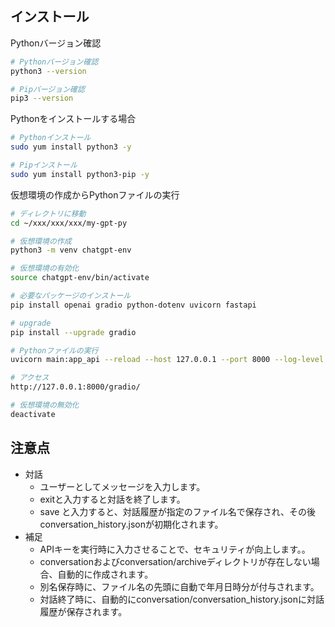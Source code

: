 ## インストール
Pythonバージョン確認
```bash
# Pythonバージョン確認
python3 --version

# Pipバージョン確認
pip3 --version
```

Pythonをインストールする場合
```bash
# Pythonインストール
sudo yum install python3 -y

# Pipインストール
sudo yum install python3-pip -y
```

仮想環境の作成からPythonファイルの実行
```bash
# ディレクトリに移動
cd ~/xxx/xxx/xxx/my-gpt-py

# 仮想環境の作成
python3 -m venv chatgpt-env

# 仮想環境の有効化
source chatgpt-env/bin/activate

# 必要なパッケージのインストール
pip install openai gradio python-dotenv uvicorn fastapi

# upgrade
pip install --upgrade gradio

# Pythonファイルの実行
uvicorn main:app_api --reload --host 127.0.0.1 --port 8000 --log-level warning

# アクセス
http://127.0.0.1:8000/gradio/

# 仮想環境の無効化
deactivate
```

## 注意点
 * 対話
     * ユーザーとしてメッセージを入力します。
     * exitと入力すると対話を終了します。
     * save <filename>と入力すると、対話履歴が指定のファイル名で保存され、その後conversation_history.jsonが初期化されます。
 * 補足
     * APIキーを実行時に入力させることで、セキュリティが向上します。。
     * conversationおよびconversation/archiveディレクトリが存在しない場合、自動的に作成されます。
     * 別名保存時に、ファイル名の先頭に自動で年月日時分が付与されます。
     * 対話終了時に、自動的にconversation/conversation_history.jsonに対話履歴が保存されます。
